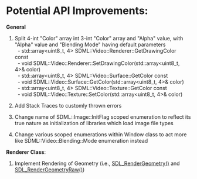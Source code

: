 # Potential API Improvements:

**General**
1. Split 4-int "Color" array int 3-int "Color" array and "Alpha" value, with "Alpha" value and "Blending Mode" having default parameters \
&nbsp;&nbsp;- std::array<uint8_t, 4> SDML::Video::Renderer::GetDrawingColor const \
&nbsp;&nbsp;- void SDML::Video::Renderer::SetDrawingColor(std::array<uint8_t, 4>& color) \
&nbsp;&nbsp;- std::array<uint8_t, 4> SDML::Video::Surface::GetColor const \
&nbsp;&nbsp;- void SDML::Video::Surface::GetColor(std::array<uint8_t, 4>& color) \
&nbsp;&nbsp;- std::array<uint8_t, 4> SDML::Video::Texture::GetColor const \
&nbsp;&nbsp;- void SDML::Video::Texture::SetColor(std::array<uint8_t, 4>& color)

2. Add Stack Traces to customly thrown errors

3. Change name of SDML::Image::InitFlag scoped enumeration to reflect its true nature as initialization of libraries which load image file types

4. Change various scoped enumerations within Window class to act more like SDML::Video::Blending::Mode enumeration instead

**Renderer Class**:
1. Implement Rendering of Geometry (i.e., [SDL_RenderGeometry()](https://wiki.libsdl.org/SDL2/SDL_RenderGeometry) and [SDL_RenderGeometryRaw()](https://wiki.libsdl.org/SDL2/SDL_RenderGeometryRaw))
